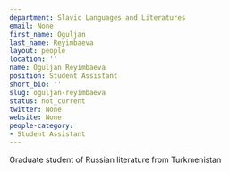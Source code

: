 ```yaml
---
department: Slavic Languages and Literatures
email: None
first_name: Oguljan
last_name: Reyimbaeva
layout: people
location: ''
name: Oguljan Reyimbaeva
position: Student Assistant
short_bio: ''
slug: oguljan-reyimbaeva
status: not_current
twitter: None
website: None
people-category:
- Student Assistant
---
```


Graduate student of Russian literature from Turkmenistan
